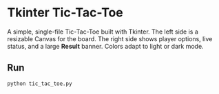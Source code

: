 # Tkinter Tic-Tac-Toe

A simple, single-file Tic-Tac-Toe built with Tkinter. The left side is a resizable Canvas for the board. The right side shows player options, live status, and a large **Result** banner. Colors adapt to light or dark mode.

## Run
```bash
python tic_tac_toe.py
